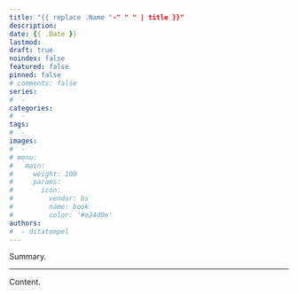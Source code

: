 ```yaml
---
title: "{{ replace .Name "-" " " | title }}"
description: 
date: {{ .Date }}
lastmod:
draft: true
noindex: false
featured: false
pinned: false
# comments: false
series:
#  - 
categories:
#  - 
tags:
#  - 
images:
#  - 
# menu:
#   main:
#     weight: 100
#     params:
#       icon:
#         vendor: bs
#         name: book
#         color: '#e24d0e'
authors:
#  - ditatompel
---
```


Summary.

<!--more-->
---

Content.
